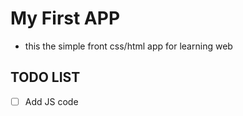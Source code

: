 # My First APP

- this the simple front css/html app for learning web

## TODO LIST

- [ ] Add JS code